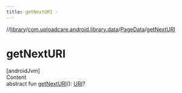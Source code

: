 ```yaml
---
title: getNextURI -
---
```

//[library](../../index.md)/[com.uploadcare.android.library.data](../index.md)/[PageData](index.md)/[getNextURI](get-next-u-r-i.md)



# getNextURI  
[androidJvm]  
Content  
abstract fun [getNextURI](get-next-u-r-i.md)(): [URI](https://developer.android.com/reference/kotlin/java/net/URI.html)?  




